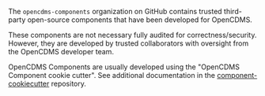 The `opencdms-components` organization on GitHub contains trusted third-party open-source components that have been developed for OpenCDMS.

These components are not necessary fully audited for correctness/security. However, they are developed by trusted collaborators with oversight from the OpenCDMS developer team.

OpenCDMS Components are usually developed using the "OpenCDMS Component cookie cutter". See additional documentation in the [component-cookiecutter](https://github.com/opencdms/component-cookiecutter) repository.
